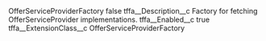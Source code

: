 <?xml version="1.0" encoding="UTF-8"?>
<CustomMetadata xmlns="http://soap.sforce.com/2006/04/metadata" xmlns:xsi="http://www.w3.org/2001/XMLSchema-instance" xmlns:xsd="http://www.w3.org/2001/XMLSchema">
    <label>OfferServiceProviderFactory</label>
    <protected>false</protected>
    <values>
        <field>tffa__Description__c</field>
        <value xsi:type="xsd:string">Factory for fetching OfferServiceProvider implementations.</value>
    </values>
    <values>
        <field>tffa__Enabled__c</field>
        <value xsi:type="xsd:boolean">true</value>
    </values>
    <values>
        <field>tffa__ExtensionClass__c</field>
        <value xsi:type="xsd:string">OfferServiceProviderFactory</value>
    </values>
</CustomMetadata>
